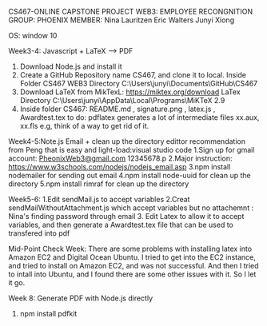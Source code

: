 CS467-ONLINE CAPSTONE PROJECT
WEB3: EMPLOYEE RECONGNITION
GROUP: PHOENIX
MEMBER:
Nina Lauritzen
Eric Walters
Junyi Xiong


OS: window 10

Week3-4: Javascript + LaTeX --> PDF
1. Download Node.js and install it
2. Create a GitHub Repository name CS467, and clone it to local. Inside Folder CS467
   WEB3 Directory   C:\Users\junyi\Documents\GitHub\CS467
3. Download LaTeX from MikTexL: https://miktex.org/download
   LaTex Directory   C:\Users\junyi\AppData\Local\Programs\MiKTeX 2.9
4. Inside folder CS467: README.md , signature.png , latex.js , Awardtest.tex
to do: pdflatex generates a lot of intermediate files xx.aux, xx.fls e.g, think of a way to get rid of it.


Week4-5:Note.js Email + clean up the directory
edittor recommendation from Peng that is easy and light-load:visual studio code
1.Sign up for gmail account: 
 PheonixWeb3@gmail.com   12345678.p
2.Major instruction: https://www.w3schools.com/nodejs/nodejs_email.asp
3.npm install nodemailer for sending out email
4.npm install node-uuid for clean up the directory
5.npm install rimraf for clean up the directory


Week5-6:
1.Edit sendMail.js to accept variables
2.Creat sendMailWithoutAttachment.js which accept variables but no attachemnt : Nina's finding password through email
3. Edit Latex to allow it to accept variables, and then generate a Awardtest.tex file that can be used to transfered into pdf

Mid-Point Check Week:
There are some problems with installing latex into Amazon EC2 and Digital Ocean Ubuntu. 
I tried to get into the EC2 instance, and tried to install on Amazon EC2, and was not successful.
And then I tried to intall into Ubuntu, and I found there are some other issues with it. So I let it go.

Week 8: Generate PDF with Node.js directly
1. npm install pdfkit







